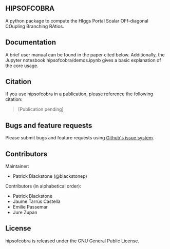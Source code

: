 ## HIPSOFCOBRA
A python package to compute the HIggs Portal Scalar OFf-diagonal COupling Branching RAtios. 

## Documentation

A brief user manual can be found in the paper cited below. Additionally, the Jupyter notesbook 
hipsofcobra/demos.ipynb gives a basic explanation of the core usage. 

## Citation

If you use hipsofcobra in a publication, please reference the following citation: 

> [Publication pending] 

## Bugs and feature requests

Please submit bugs and feature requests using
[Github's issue system](https://github.com/blackstonep/hipsofcobra/issues).

## Contributors

Maintainer:

- Patrick Blackstone (@blackstonep)

Contributors (in alphabetical order):

- Patrick Blackstone
- Jaume Tarrús Castellà
- Emilie Passemar
- Jure Zupan

## License

hipsofcobra is released under the GNU General Public License.